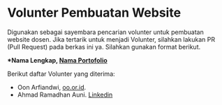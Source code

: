 # Volunter Pembuatan Website
Digunakan sebagai sayembara pencarian volunter untuk pembuatan website dosen. Jika tertarik untuk menjadi Volunter, silahkan lakukan PR (Pull Request) pada berkas ini ya. Silahkan gunakan format berikut.

**\*Nama Lengkap, [Nama Portofolio](AlamatPortofolio)**

Berikut daftar Volunter yang diterima:

- Oon Arfiandwi, [oo.or.id](https://oo,or,id).
- Ahmad Ramadhan Auni. [Linkedin](https://www.linkedin.com/in/blabla)

